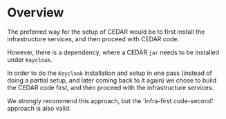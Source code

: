 # Overview

The preferred way for the setup of CEDAR would be to first install the infrastructure services, and then proceed with CEDAR code.

However, there is a dependency, where a CEDAR `jar` needs to be installed under `Keycloak`.

In order to do the `Keycloak` installation and setup in one pass (instead of doing a partial setup, and later coming back to it again)
we chose to build the CEDAR code first, and then proceed with the infrastructure services.

We strongly recommend this approach, but the 'infra-first code-second' approach is also valid.      

